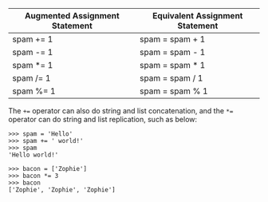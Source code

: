 | Augmented Assignment Statement | Equivalent Assignment Statement |
| ------------------------------ | ------------------------------- |
| spam += 1                      | spam = spam + 1                 |
| spam -= 1                      | spam = spam - 1                 |
| spam *= 1                      | spam = spam * 1                 |
| spam /= 1                      | spam = spam / 1                 |
| spam %= 1                      | spam = spam % 1                 |

The `+=` operator can also do string and list concatenation, and the `*=` operator can do string and
list replication, such as below:
```
>>> spam = 'Hello'
>>> spam += ' world!'
>>> spam
'Hello world!'
```

```
>>> bacon = ['Zophie']
>>> bacon *= 3
>>> bacon
['Zophie', 'Zophie', 'Zophie']
```
